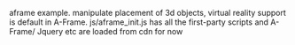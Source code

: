 aframe example. manipulate placement of 3d objects, virtual reality support is default in A-Frame.
js/aframe_init.js has all the first-party scripts and A-Frame/ Jquery etc are loaded from cdn for now
